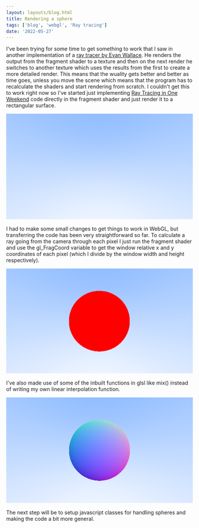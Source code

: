 ```yaml
---
layout: layouts/blog.html
title: Rendering a sphere
tags: ['blog', 'webgl', 'Ray tracing']
date: '2022-05-27'
---
```


I've been trying for some time to get something to work that I saw in another implementation of a [ray tracer by Evan Wallace](https://madebyevan.com/webgl-path-tracing/). He renders the output from the fragment shader to a texture and then on the next render he switches to another texture which uses the results from the first to create a more detailed render. This means that the wuality gets better and better as time goes, unless you move the scene which means that the program has to recalculate the shaders and start rendering from scratch. I couldn't get this to work right now so I've started just implementing [Ray Tracing in One Weekend](https://raytracing.github.io/books/RayTracingInOneWeekend.html) code directly in the fragment shader and just render it to a rectangular surface.

![A blue sky](../images/blue_skies.png "A blue sky.")

I had to make some small changes to get things to work in WebGL, but transferring the code has been very straightforward so far. To calculate a ray going from the camera through each pixel I just run the fragment shader and use the gl_FragCoord variable to get the window relative x and y coordinates of each pixel (which I divide by the window width and height respectively). 

![A blue sky](../images/fiery_ball_in_the_sky.png "A fiery red ball in the sky.")

I've also made use of some of the inbuilt functions in glsl like mix() instead of writing my own linear interpolation function.

![A blue sky](../images/normal_ball.png "A sphere colored according to the directions of its surface normals.")

The next step will be to setup javascript classes for handling spheres and making the code a bit more general.
